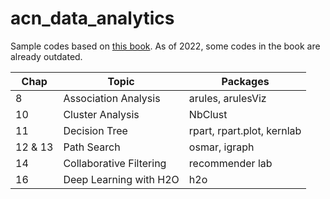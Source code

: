 # acn_data_analytics

Sample codes based on [this book](https://www.shoeisha.co.jp/book/detail/9784798143446).
As of 2022, some codes in the book are already outdated.

| Chap | Topic | Packages |
|------|-------|----------|
|8     | Association Analysis|arules, arulesViz|
|10    | Cluster Analysis|NbClust|
|11    | Decision Tree |rpart, rpart.plot, kernlab
|12 & 13 | Path Search | osmar, igraph | 
|14    | Collaborative Filtering | recommender lab |
|16    | Deep Learning with H2O | h2o |

